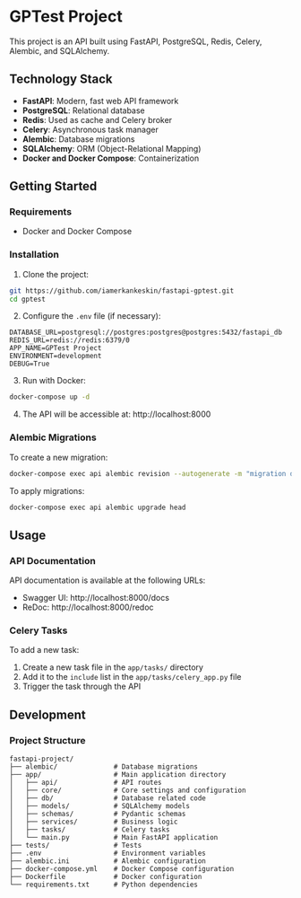 # GPTest Project

This project is an API built using FastAPI, PostgreSQL, Redis, Celery, Alembic, and SQLAlchemy.

## Technology Stack

- **FastAPI**: Modern, fast web API framework
- **PostgreSQL**: Relational database
- **Redis**: Used as cache and Celery broker
- **Celery**: Asynchronous task manager
- **Alembic**: Database migrations
- **SQLAlchemy**: ORM (Object-Relational Mapping)
- **Docker and Docker Compose**: Containerization

## Getting Started

### Requirements

- Docker and Docker Compose

### Installation

1. Clone the project:
```bash
git https://github.com/iamerkankeskin/fastapi-gptest.git
cd gptest
```

2. Configure the `.env` file (if necessary):
```
DATABASE_URL=postgresql://postgres:postgres@postgres:5432/fastapi_db
REDIS_URL=redis://redis:6379/0
APP_NAME=GPTest Project
ENVIRONMENT=development
DEBUG=True
```

3. Run with Docker:
```bash
docker-compose up -d
```

4. The API will be accessible at: http://localhost:8000

### Alembic Migrations

To create a new migration:

```bash
docker-compose exec api alembic revision --autogenerate -m "migration description"
```

To apply migrations:

```bash
docker-compose exec api alembic upgrade head
```

## Usage

### API Documentation

API documentation is available at the following URLs:

- Swagger UI: http://localhost:8000/docs
- ReDoc: http://localhost:8000/redoc

### Celery Tasks

To add a new task:

1. Create a new task file in the `app/tasks/` directory
2. Add it to the `include` list in the `app/tasks/celery_app.py` file
3. Trigger the task through the API

## Development

### Project Structure

```
fastapi-project/
├── alembic/              # Database migrations
├── app/                  # Main application directory
│   ├── api/              # API routes
│   ├── core/             # Core settings and configuration
│   ├── db/               # Database related code
│   ├── models/           # SQLAlchemy models
│   ├── schemas/          # Pydantic schemas
│   ├── services/         # Business logic
│   ├── tasks/            # Celery tasks
│   └── main.py           # Main FastAPI application
├── tests/                # Tests
├── .env                  # Environment variables
├── alembic.ini           # Alembic configuration
├── docker-compose.yml    # Docker Compose configuration
├── Dockerfile            # Docker configuration
└── requirements.txt      # Python dependencies
```